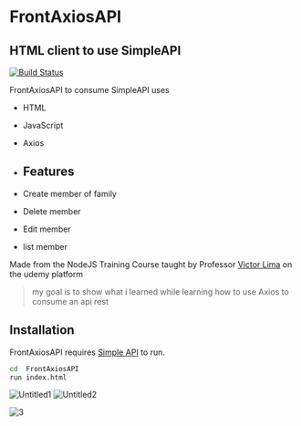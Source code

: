 # FrontAxiosAPI
## HTML client to use SimpleAPI

[![Build Status](https://travis-ci.org/joemccann/dillinger.svg?branch=master)](https://travis-ci.org/joemccann/dillinger)


FrontAxiosAPI to consume SimpleAPI uses

- HTML
- JavaScript
- Axios

- ## Features
- Create member of family
- Delete member
- Edit member
- list member


Made from the NodeJS Training Course taught by Professor [Victor Lima][teach] on the udemy platform

> my goal is to show what i learned while learning how to use Axios to consume an api rest

## Installation


FrontAxiosAPI requires [Simple API](https://github.com/rischawarski/SimpleAPI)  to run.



```sh
cd  FrontAxiosAPI
run index.html
```
![Untitled1](https://user-images.githubusercontent.com/38566736/113411992-8d95ab00-938d-11eb-8d08-33327441fa67.jpg)
![Untitled2](https://user-images.githubusercontent.com/38566736/113412008-971f1300-938d-11eb-91e2-9e2219972eee.jpg)

![3](https://user-images.githubusercontent.com/38566736/113412034-a2723e80-938d-11eb-9173-c2758bb850d9.jpg)
    
   [teach]:<https://www.udemy.com/user/victor-lima-67/>
   [html]: <https://pt.wikipedia.org/wiki/HTML>
   [axios]: <https://github.com/axios/axios>
   [javascript]: <https://developer.mozilla.org/pt-BR/docs/Web/JavaScript>
   [simpleapi]: <https://github.com/rischawarski/SimpleAPI>

   